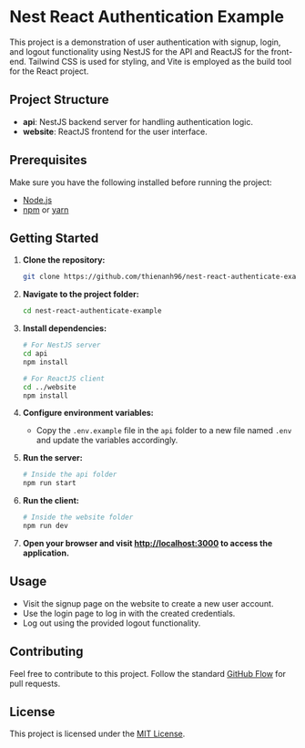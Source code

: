 # Nest React Authentication Example

This project is a demonstration of user authentication with signup, login, and logout functionality using NestJS for the API and ReactJS for the front-end. Tailwind CSS is used for styling, and Vite is employed as the build tool for the React project.

## Project Structure

- **api**: NestJS backend server for handling authentication logic.
- **website**: ReactJS frontend for the user interface.

## Prerequisites

Make sure you have the following installed before running the project:

- [Node.js](https://nodejs.org/)
- [npm](https://www.npmjs.com/) or [yarn](https://yarnpkg.com/)

## Getting Started

1. **Clone the repository:**

    ```bash
    git clone https://github.com/thienanh96/nest-react-authenticate-example.git
    ```

2. **Navigate to the project folder:**

    ```bash
    cd nest-react-authenticate-example
    ```

3. **Install dependencies:**

    ```bash
    # For NestJS server
    cd api
    npm install

    # For ReactJS client
    cd ../website
    npm install
    ```

4. **Configure environment variables:**

    - Copy the `.env.example` file in the `api` folder to a new file named `.env` and update the variables accordingly.

5. **Run the server:**

    ```bash
    # Inside the api folder
    npm run start
    ```

6. **Run the client:**

    ```bash
    # Inside the website folder
    npm run dev
    ```

7. **Open your browser and visit [http://localhost:3000](http://localhost:3000) to access the application.**

## Usage

- Visit the signup page on the website to create a new user account.
- Use the login page to log in with the created credentials.
- Log out using the provided logout functionality.

## Contributing

Feel free to contribute to this project. Follow the standard [GitHub Flow](https://guides.github.com/introduction/flow/) for pull requests.

## License

This project is licensed under the [MIT License](LICENSE).
